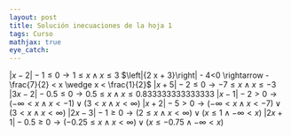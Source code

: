 ```yaml
---
layout: post
title: Solución inecuaciones de la hoja 1
tags: Curso
mathjax: true
eye_catch: 
---
```


$\left|{x - 2}\right| - 1\leqslant0 \rightarrow  1 \leq x \wedge x \leq 3$
$\left|{2 x + 3}\right| - 4<0 \rightarrow  - \frac{7}{2} < x \wedge x < \frac{1}{2}$
$\left|{x + 5}\right| - 2\leqslant0 \rightarrow  -7 \leq x \wedge x \leq -3$
$\left|{3 x - 2}\right| - 0.5\leqslant0 \rightarrow  0.5 \leq x \wedge x \leq 0.833333333333333$
$\left|{x - 1}\right| - 2>0 \rightarrow  \left(-\infty < x \wedge x < -1\right) \vee \left(3 < x \wedge x < \infty\right)$
$\left|{x + 2}\right| - 5>0 \rightarrow  \left(-\infty < x \wedge x < -7\right) \vee \left(3 < x \wedge x < \infty\right)$
$\left|{2 x - 3}\right| - 1\geqslant0 \rightarrow  \left(2 \leq x \wedge x < \infty\right) \vee \left(x \leq 1 \wedge -\infty < x\right)$
$\left|{2 x + 1}\right| - 0.5\geqslant0 \rightarrow  \left(-0.25 \leq x \wedge x < \infty\right) \vee \left(x \leq -0.75 \wedge - \infty < x\right)$

